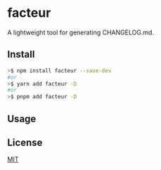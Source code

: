 # facteur

A lightweight tool for generating CHANGELOG.md.

## Install

```bash
>$ npm install facteur --save-dev
#or
>$ yarn add facteur -D
#or
>$ pnpm add facteur -D
```

## Usage

## License

[MIT](./LICENSE)
